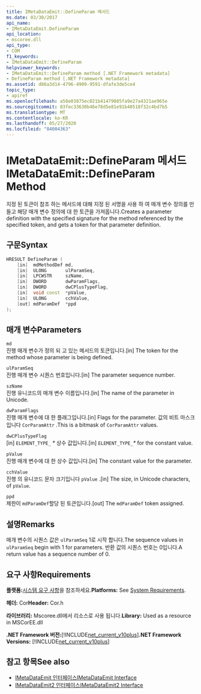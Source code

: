 ```yaml
---
title: IMetaDataEmit::DefineParam 메서드
ms.date: 03/30/2017
api_name:
- IMetaDataEmit.DefineParam
api_location:
- mscoree.dll
api_type:
- COM
f1_keywords:
- IMetaDataEmit::DefineParam
helpviewer_keywords:
- IMetaDataEmit::DefineParam method [.NET Framework metadata]
- DefineParam method [.NET Framework metadata]
ms.assetid: d86a3d14-4796-4909-9591-dfafe3de5ce4
topic_type:
- apiref
ms.openlocfilehash: a58e03875ec021b41479085fa9e27a4321ae965e
ms.sourcegitcommit: 03fec33630b46e78d5e81e91b40518f32c4bd7b5
ms.translationtype: MT
ms.contentlocale: ko-KR
ms.lasthandoff: 05/27/2020
ms.locfileid: "84004363"
---
```

# <a name="imetadataemitdefineparam-method"></a><span data-ttu-id="0fd41-102">IMetaDataEmit::DefineParam 메서드</span><span class="sxs-lookup"><span data-stu-id="0fd41-102">IMetaDataEmit::DefineParam Method</span></span>
<span data-ttu-id="0fd41-103">지정 된 토큰이 참조 하는 메서드에 대해 지정 된 서명을 사용 하 여 매개 변수 정의를 만들고 해당 매개 변수 정의에 대 한 토큰을 가져옵니다.</span><span class="sxs-lookup"><span data-stu-id="0fd41-103">Creates a parameter definition with the specified signature for the method referenced by the specified token, and gets a token for that parameter definition.</span></span>  
  
## <a name="syntax"></a><span data-ttu-id="0fd41-104">구문</span><span class="sxs-lookup"><span data-stu-id="0fd41-104">Syntax</span></span>  
  
```cpp  
HRESULT DefineParam (  
    [in]  mdMethodDef md,
    [in]  ULONG       ulParamSeq,
    [in]  LPCWSTR     szName,
    [in]  DWORD       dwParamFlags,
    [in]  DWORD       dwCPlusTypeFlag,
    [in]  void const  *pValue,  
    [in]  ULONG       cchValue,
    [out] mdParamDef  *ppd
);  
```  
  
## <a name="parameters"></a><span data-ttu-id="0fd41-105">매개 변수</span><span class="sxs-lookup"><span data-stu-id="0fd41-105">Parameters</span></span>  
 `md`  
 <span data-ttu-id="0fd41-106">진행 매개 변수가 정의 되 고 있는 메서드의 토큰입니다.</span><span class="sxs-lookup"><span data-stu-id="0fd41-106">[in] The token for the method whose parameter is being defined.</span></span>  
  
 `ulParamSeq`  
 <span data-ttu-id="0fd41-107">진행 매개 변수 시퀀스 번호입니다.</span><span class="sxs-lookup"><span data-stu-id="0fd41-107">[in] The parameter sequence number.</span></span>  
  
 `szName`  
 <span data-ttu-id="0fd41-108">진행 유니코드의 매개 변수 이름입니다.</span><span class="sxs-lookup"><span data-stu-id="0fd41-108">[in] The name of the parameter in Unicode.</span></span>  
  
 `dwParamFlags`  
 <span data-ttu-id="0fd41-109">진행 매개 변수에 대 한 플래그입니다.</span><span class="sxs-lookup"><span data-stu-id="0fd41-109">[in] Flags for the parameter.</span></span> <span data-ttu-id="0fd41-110">값의 비트 마스크입니다 `CorParamAttr` .</span><span class="sxs-lookup"><span data-stu-id="0fd41-110">This is a bitmask of `CorParamAttr` values.</span></span>  
  
 `dwCPlusTypeFlag`  
 <span data-ttu-id="0fd41-111">[in] `ELEMENT_TYPE_` *\** 상수 값입니다.</span><span class="sxs-lookup"><span data-stu-id="0fd41-111">[in] `ELEMENT_TYPE_`*\** for the constant value.</span></span>  
  
 `pValue`  
 <span data-ttu-id="0fd41-112">진행 매개 변수에 대 한 상수 값입니다.</span><span class="sxs-lookup"><span data-stu-id="0fd41-112">[in] The constant value for the parameter.</span></span>  
  
 `cchValue`  
 <span data-ttu-id="0fd41-113">진행 의 유니코드 문자 크기입니다 `pValue` .</span><span class="sxs-lookup"><span data-stu-id="0fd41-113">[in] The size, in Unicode characters, of `pValue`.</span></span>  
  
 `ppd`  
 <span data-ttu-id="0fd41-114">제한이 `mdParamDef`할당 된 토큰입니다.</span><span class="sxs-lookup"><span data-stu-id="0fd41-114">[out] The `mdParamDef` token assigned.</span></span>  
  
## <a name="remarks"></a><span data-ttu-id="0fd41-115">설명</span><span class="sxs-lookup"><span data-stu-id="0fd41-115">Remarks</span></span>  
 <span data-ttu-id="0fd41-116">매개 변수의 시퀀스 값은 `ulParamSeq` 1로 시작 합니다.</span><span class="sxs-lookup"><span data-stu-id="0fd41-116">The sequence values in `ulParamSeq` begin with 1 for parameters.</span></span> <span data-ttu-id="0fd41-117">반환 값의 시퀀스 번호는 0입니다.</span><span class="sxs-lookup"><span data-stu-id="0fd41-117">A return value has a sequence number of 0.</span></span>  
  
## <a name="requirements"></a><span data-ttu-id="0fd41-118">요구 사항</span><span class="sxs-lookup"><span data-stu-id="0fd41-118">Requirements</span></span>  
 <span data-ttu-id="0fd41-119">**플랫폼:**[시스템 요구 사항](../../get-started/system-requirements.md)을 참조하세요.</span><span class="sxs-lookup"><span data-stu-id="0fd41-119">**Platforms:** See [System Requirements](../../get-started/system-requirements.md).</span></span>  
  
 <span data-ttu-id="0fd41-120">**헤더:** Cor</span><span class="sxs-lookup"><span data-stu-id="0fd41-120">**Header:** Cor.h</span></span>  
  
 <span data-ttu-id="0fd41-121">**라이브러리:** Mscoree.dll에서 리소스로 사용 됩니다.</span><span class="sxs-lookup"><span data-stu-id="0fd41-121">**Library:** Used as a resource in MSCorEE.dll</span></span>  
  
 <span data-ttu-id="0fd41-122">**.NET Framework 버전:**[!INCLUDE[net_current_v10plus](../../../../includes/net-current-v10plus-md.md)]</span><span class="sxs-lookup"><span data-stu-id="0fd41-122">**.NET Framework Versions:** [!INCLUDE[net_current_v10plus](../../../../includes/net-current-v10plus-md.md)]</span></span>  
  
## <a name="see-also"></a><span data-ttu-id="0fd41-123">참고 항목</span><span class="sxs-lookup"><span data-stu-id="0fd41-123">See also</span></span>

- [<span data-ttu-id="0fd41-124">IMetaDataEmit 인터페이스</span><span class="sxs-lookup"><span data-stu-id="0fd41-124">IMetaDataEmit Interface</span></span>](imetadataemit-interface.md)
- [<span data-ttu-id="0fd41-125">IMetaDataEmit2 인터페이스</span><span class="sxs-lookup"><span data-stu-id="0fd41-125">IMetaDataEmit2 Interface</span></span>](imetadataemit2-interface.md)
